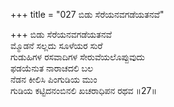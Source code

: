 +++
title = "027 ಬಿಡು ಸೆರೆಯನವಗಡೆಯತನವೆ"

+++
ಬಿಡು ಸೆರೆಯನವಗಡೆಯತನವೆ  
ಮ್ಮೊಡನೆ ಸಲ್ಲದು ಸೂಳೆಯರ ಸುರೆ  
ಗುಡುಹಿಗಳ ರಸವಾದಿಗಳ ಸೇರುವೆಯಲೊಪ್ಪುವುದು   
ಫಡಯೆನುತ ನಾರಾಚದಲಿ ಬಲ  
ನೆಡನ ಕೀಲಿಸಿ ಪಿಂಗುಡಿಯ ಮುಂ  
ಗುಡಿಯ ಕಟ್ಟಿದನಂಬಿನಲಿ ಖಚರಾಧಿಪನ ರಥವ      ॥27॥